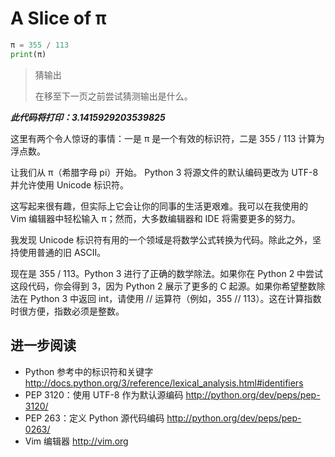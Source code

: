 # A Slice of π

```python
π = 355 / 113
print(π)
```

> 猜输出
>
> 在移至下一页之前尝试猜测输出是什么。

***此代码将打印：3.1415929203539825***


这里有两个令人惊讶的事情：一是 π 是一个有效的标识符，二是 355 / 113 计算为浮点数。

让我们从 π（希腊字母 pi）开始。 Python 3 将源文件的默认编码更改为 UTF-8 并允许使用 Unicode 标识符。

这写起来很有趣，但实际上它会让你的同事的生活更艰难。我可以在我使用的 Vim 编辑器中轻松输入 π；然而，大多数编辑器和 IDE 将需要更多的努力。

我发现 Unicode 标识符有用的一个领域是将数学公式转换为代码。除此之外，坚持使用普通的旧 ASCII。

现在是 355 / 113。Python 3 进行了正确的数学除法。如果你在 Python 2 中尝试这段代码，你会得到 3，因为 Python 2 展示了更多的 C 起源。如果你希望整数除法在 Python 3 中返回 int，请使用 // 运算符（例如，355 // 113）。这在计算指数时很方便，指数必须是整数。

## 进一步阅读

- Python 参考中的标识符和关键字
    http://docs.python.org/3/reference/lexical_analysis.html#identifiers
- PEP 3120：使用 UTF-8 作为默认源编码
    http://python.org/dev/peps/pep-3120/
- PEP 263：定义 Python 源代码编码
    http://python.org/dev/peps/pep-0263/
- Vim 编辑器
    http://vim.org